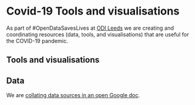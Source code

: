 # Covid-19 Tools and visualisations

As part of #OpenDataSavesLives at [ODI Leeds](https://odileeds.org/) we are creating and coordinating resources (data, tools, and visualisations) that are useful for the COVID-19 pandemic.

## Tools and visualisations


## Data

We are [collating data sources in an open Google doc](https://docs.google.com/spreadsheets/d/14AdGyCAOdanClrie4BT4VWnLi47XxZ8Q8etiroxUWQU/edit?usp=sharing).



